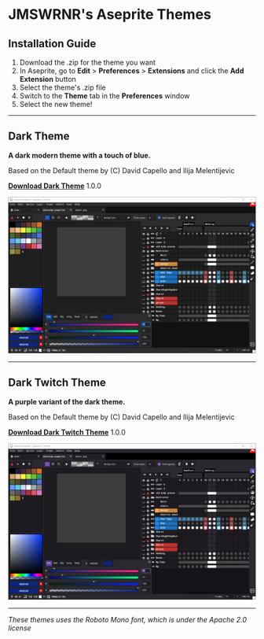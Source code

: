 # JMSWRNR's Aseprite Themes

## Installation Guide

1. Download the .zip for the theme you want
2. In Aseprite, go to **Edit** > **Preferences** > **Extensions** and click the **Add Extension** button
3. Select the theme's .zip file
4. Switch to the **Theme** tab in the **Preferences** window
5. Select the new theme!

---

## Dark Theme

**A dark modern theme with a touch of blue.**

Based on the Default theme by (C) David Capello and Ilija Melentijevic

**[Download Dark Theme](https://github.com/jmswrnr/aseprite-themes/releases/download/1.0.0/jmswrnr-dark-theme.zip)** 1.0.0

<img src="https://raw.githubusercontent.com/jmswrnr/aseprite-themes/master/screenshots/jmswrnr-dark-theme.png" alt="Dark Theme Screenshot" width="689px" style="max-width:100%">

---

## Dark Twitch Theme

**A purple variant of the dark theme.**

Based on the Default theme by (C) David Capello and Ilija Melentijevic

**[Download Dark Twitch Theme](https://github.com/jmswrnr/aseprite-themes/releases/download/1.0.0/jmswrnr-dark-twitch-theme.zip)** 1.0.0

<img src="https://raw.githubusercontent.com/jmswrnr/aseprite-themes/master/screenshots/jmswrnr-dark-twitch-theme.png" alt="Dark Twitch Theme Screenshot" width="689px" style="max-width:100%">

---


*These themes uses the Roboto Mono font, which is under the Apache 2.0 license*